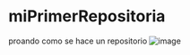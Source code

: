 # miPrimerRepositoria
proando como se hace un repositorio
![image](https://user-images.githubusercontent.com/113210248/189446731-9f68863d-52c7-41a4-8f12-331e47b10992.png)
